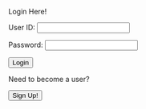 <!-- 
A simple HTML login form with a Login action when button is pressed.  

The form triggers the login_user function defined in the JavaScript below when the Login button is pressed.
-->
<p class="title"> Login Here! </p>

<form action="javascript:login_user()">
    <p><label>
        User ID:
        <input type="text" name="uid" id="uid" required>
    </label></p>
    <p><label>
        Password:
        <input type="password" name="password" id="password" required>
    </label></p>
    <p>
        <button class="signup-button">Login</button>
    </p>

</form>

<p>Need to become a user?</p>

<a href="{{site.baseurl}}/signup">
    <button class="signup-button">Sign Up!</button>
</a>


<!-- <form action="javascript:signup_user()">
    <p>
        <button>Sign Up</button>
    </p>
</form> -->

<!-- 
Below JavaScript code is designed to handle user authentication in a web application. It's written to work with a backend server that uses JWT (JSON Web Tokens) for authentication.

The script defines a function when the page loads. This function is triggered when the Login button in the HTML form above is pressed. 
 -->
<script type="module">
    // uri variable and options object are obtained from config.js
    import { uri, options } from '{{site.baseurl}}/assets/js/api/config.js';

    function login_user(){
        // Set Authenticate endpoint
        const url = uri + '/api/users/authenticate';

        // Set body of request to include login data from DOM
        const body = {
            uid: document.getElementById("uid").value,
            password: document.getElementById("password").value,
        };

        // Change options according to Authentication requirements
        const authOptions = {
            ...options, // This will copy all properties from options
            method: 'POST', // Override the method property
            cache: 'no-cache', // Set the cache property
            body: JSON.stringify(body)
        };

        // Fetch JWT
        fetch(url, authOptions)
        .then(response => {
            // handle error response from Web API
            if (!response.ok) {
                const errorMsg = 'Login error: ' + response.status;
                console.log(errorMsg);
                // alert("Incorrect username or password");
                window.location.replace("{{site.baseurl}}/403_Error?message=Incorrect+Username+or+Password");
                return;
            }
            // Success!!!
            // Redirect to the database page
            alert("Login Successful!")
            window.sessionStorage.username =  document.getElementById("uid").value
            window.location.href = "{{site.baseurl}}/games";
        })
        // catch fetch errors (ie ACCESS to server blocked)
        .catch(err => {
            console.error(err);
        });
    }
    // Attach login_user to the window object, allowing access to form action
    window.login_user = login_user;
</script>
